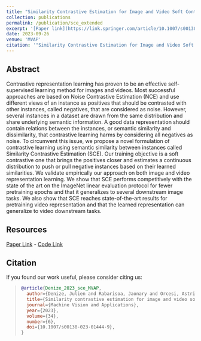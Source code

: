 ```yaml
---
title: "Similarity Contrastive Estimation for Image and Video Soft Contrastive Self-Supervised Learning"
collection: publications
permalink: /publication/sce_extended
excerpt: '[Paper link](https://link.springer.com/article/10.1007/s00138-023-01444-9)'
date: 2023-09-26
venue: 'MVAP'
citation: '"Similarity Contrastive Estimation for Image and Video Soft Contrastive Self-Supervised Learning" Julien Denize, Jaonary Rabarisoa, Astrid Orcesi, Romain Hérault; Machine Vision and Applications, 2023'
---
```


## Abstract
Contrastive representation learning has proven to be an effective self-supervised learning method for images and videos. Most successful approaches are based on Noise Contrastive Estimation (NCE) and use different views of an instance as positives that should be contrasted with other instances, called negatives, that are considered as noise. However, several instances in a dataset are drawn from the same distribution and share underlying semantic information. A good data representation should contain relations between the instances, or semantic similarity and dissimilarity, that contrastive learning harms by considering all negatives as noise. To circumvent this issue, we propose a novel formulation of contrastive learning using semantic similarity between instances called Similarity Contrastive Estimation (SCE). Our training objective is a soft contrastive one that brings the positives closer and estimates a continuous distribution to push or pull negative instances based on their learned similarities. We validate empirically our approach on both image and video representation learning. We show that SCE performs competitively with the state of the art on the ImageNet linear evaluation protocol for fewer pretraining epochs and that it generalizes to several downstream image tasks. We also show that SCE reaches state-of-the-art results for pretraining video representation and that the learned representation can generalize to video downstream tasks.

## Resources

[Paper Link](https://link.springer.com/article/10.1007/s00138-023-01444-9) - [Code Link](https://github.com/juliendenize/eztorch)


## Citation
If you found our work useful, please consider citing us:

>```BibTex
>@article{Denize_2023_sce_MVAP,
>   author={Denize, Julien and Rabarisoa, Jaonary and Orcesi, Astrid and H{\'e}rault, Romain},
>   title={Similarity contrastive estimation for image and video soft contrastive self-supervised learning},
>   journal={Machine Vision and Applications},
>   year={2023},
>   volume={34},
>   number={6},
>   doi={10.1007/s00138-023-01444-9},
>}
>```